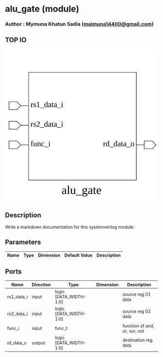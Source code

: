 # alu_gate (module)

### Author : Mymuna Khatun Sadia (maimuna14400@gmail.com)

## TOP IO
<img src="./alu_gate_top.svg">

## Description

Write a markdown documentation for this systemverilog module:

## Parameters
|Name|Type|Dimension|Default Value|Description|
|-|-|-|-|-|

## Ports
|Name|Direction|Type|Dimension|Description|
|-|-|-|-|-|
|rs1_data_i|input|logic [DATA_WIDTH-1:0]||source reg 01 data|
|rs2_data_i|input|logic [DATA_WIDTH-1:0]||source reg 02 data|
|func_i|input|func_t||function of and, or, xor, not|
|rd_data_o|output|logic [DATA_WIDTH-1:0]||destination reg data|
